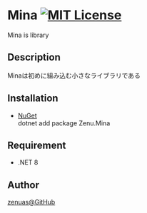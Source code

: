 # Mina [![MIT License](https://img.shields.io/badge/license-MIT-blue.svg?style=flat)](LICENSE)

Mina is library

## Description

Minaは初めに組み込む小さなライブラリである  

## Installation

* [NuGet](https://www.nuget.org/packages/Zenu.Mina/)  
  dotnet add package Zenu.Mina  

## Requirement

* .NET 8  

## Author

[zenuas@GitHub](https://github.com/zenuas)  
